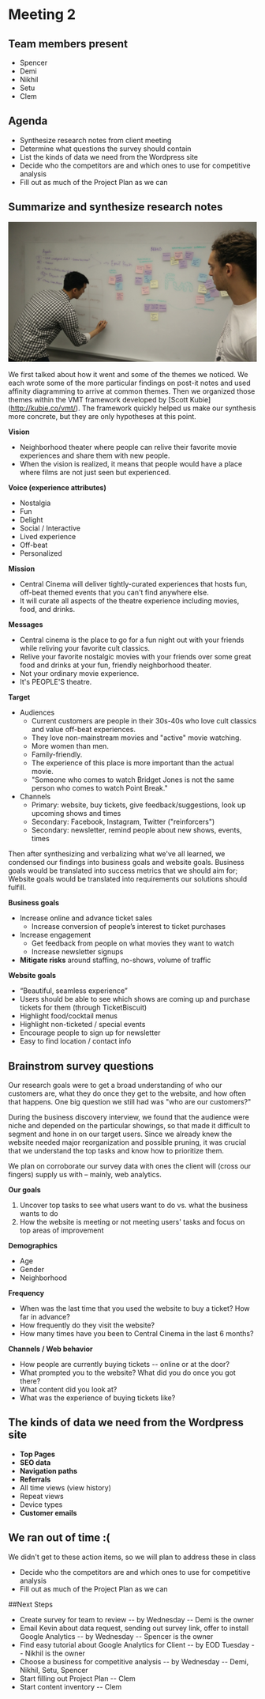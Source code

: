 # Meeting 2

## Team members present

- Spencer
- Demi
- Nikhil
- Setu
- Clem

## Agenda

- Synthesize research notes from client meeting
- Determine what questions the survey should contain
- List the kinds of data we need from the Wordpress site
- Decide who the competitors are and which ones to use for competitive analysis
- Fill out as much of the Project Plan as we can

## Summarize and synthesize research notes

![Affinity diagramming themes](/images/meeting2-affinity1.jpg) 

We first talked about how it went and some of the themes we noticed. We each wrote some of the more particular findings on post-it notes and used affinity diagramming to arrive at common themes. Then we organized those themes within the VMT framework developed by [Scott Kubie] (http://kubie.co/vmt/). The framework quickly helped us make our synthesis more concrete, but they are only hypotheses at this point.

**Vision**
- Neighborhood theater where people can relive their favorite movie experiences and share them with new people.
- When the vision is realized, it means that people would have a place where films are not just seen but experienced.

**Voice (experience attributes)**
- Nostalgia
- Fun
- Delight
- Social / Interactive
- Lived experience
- Off-beat
- Personalized

**Mission**
- Central Cinema will deliver tightly-curated experiences that hosts fun, off-beat themed events that you can't find anywhere else.
- It will curate all aspects of the theatre experience including movies, food, and drinks.

**Messages**
- Central cinema is the place to go for a fun night out with your friends while reliving your favorite cult classics.
- Relive your favorite nostalgic movies with your friends over some great food and drinks at your fun, friendly neighborhood theater.
- Not your ordinary movie experience.
- It's PEOPLE'S theatre.

**Target**
- Audiences
  - Current customers are people in their 30s-40s who love cult classics and value off-beat experiences.
  - They love non-mainstream movies and "active" movie watching.
  - More women than men.
  - Family-friendly.
  - The experience of this place is more important than the actual movie.
  - "Someone who comes to watch Bridget Jones is not the same person who comes to watch Point Break."
- Channels
  - Primary: website, buy tickets, give feedback/suggestions, look up upcoming shows and times
  - Secondary: Facebook, Instagram, Twitter ("reinforcers") 
  - Secondary: newsletter, remind people about new shows, events, times

Then after synthesizing and verbalizing what we've all learned, we condensed our findings into business goals and website goals. Business goals would be translated into success metrics that we should aim for; Website goals would be translated into requirements our solutions should fulfill.

**Business goals**
- Increase online and advance ticket sales
  - Increase conversion of people’s interest to ticket purchases
- Increase engagement
  - Get feedback from people on what movies they want to watch
  - Increase newsletter signups
- **Mitigate risks** around staffing, no-shows, volume of traffic

**Website goals**
- “Beautiful, seamless experience”
- Users should be able to see which shows are coming up and purchase tickets for them (through TicketBiscuit)
- Highlight food/cocktail menus
- Highlight non-ticketed / special events
- Encourage people to sign up for newsletter
- Easy to find location / contact info

## Brainstrom survey questions

Our research goals were to get a broad understanding of who our customers are, what they do once they get to the website, and how often that happens. One big question we still had was "who are our customers?" 

During the business discovery interview, we found that the audience were niche and depended on the particular showings, so that made it difficult to segment and hone in on our target users. Since we already knew the website needed major reorganization and possible pruning, it was crucial that we understand the top tasks and know how to prioritize them.

We plan on corroborate our survey data with ones the client will (cross our fingers) supply us with – mainly, web analytics. 

**Our goals**
  1. Uncover top tasks to see what users want to do vs. what the business wants to do
  2. How the website is meeting or not meeting users' tasks and focus on top areas of improvement

**Demographics**
- Age
- Gender
- Neighborhood

**Frequency**
- When was the last time that you used the website to buy a ticket? How far in advance?
- How frequently do they visit the website? 
- How many times have you been to Central Cinema in the last 6 months?

**Channels / Web behavior**
- How people are currently buying tickets -- online or at the door? 
- What prompted you to the website? What did you do once you got there?
- What content did you look at? 
- What was the experience of buying tickets like?

## The kinds of data we need from the Wordpress site

- **Top Pages**
- **SEO data**
- **Navigation paths**
- **Referrals** 
- All time views (view history)
- Repeat views 
- Device types
- **Customer emails**

## We ran out of time :(

We didn't get to these action items, so we will plan to address these in class
- Decide who the competitors are and which ones to use for competitive analysis
- Fill out as much of the Project Plan as we can

##Next Steps

- Create survey for team to review -- by Wednesday --  Demi is the owner
- Email Kevin about data request, sending out survey link, offer to install Google Analytics -- by Wednesday -- Spencer is the owner
- Find easy tutorial about Google Analytics for Client -- by EOD Tuesday -- Nikhil is the owner
- Choose a business for competitive analysis -- by Wednesday -- Demi, Nikhil, Setu, Spencer
- Start filling out Project Plan -- Clem
- Start content inventory -- Clem

